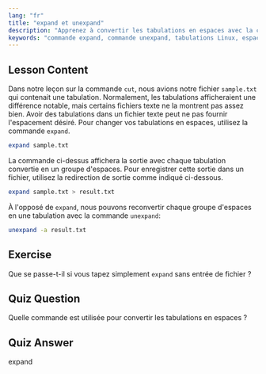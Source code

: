 ```yaml
---
lang: "fr"
title: "expand et unexpand"
description: "Apprenez à convertir les tabulations en espaces avec la commande `expand` et les espaces en tabulations avec `unexpand`. Améliorez le formatage des fichiers texte avec ce tutoriel Linux."
keywords: "commande expand, commande unexpand, tabulations Linux, espaces Linux, formatage de texte, tutoriel Linux, Linux pour débutants, guide Linux"
---
```


## Lesson Content

Dans notre leçon sur la commande `cut`, nous avions notre fichier `sample.txt` qui contenait une tabulation. Normalement, les tabulations afficheraient une différence notable, mais certains fichiers texte ne la montrent pas assez bien. Avoir des tabulations dans un fichier texte peut ne pas fournir l'espacement désiré. Pour changer vos tabulations en espaces, utilisez la commande `expand`.

```bash
expand sample.txt
```

La commande ci-dessus affichera la sortie avec chaque tabulation convertie en un groupe d'espaces. Pour enregistrer cette sortie dans un fichier, utilisez la redirection de sortie comme indiqué ci-dessous.

```bash
expand sample.txt > result.txt
```

À l'opposé de `expand`, nous pouvons reconvertir chaque groupe d'espaces en une tabulation avec la commande `unexpand`:

```bash
unexpand -a result.txt
```

## Exercise

Que se passe-t-il si vous tapez simplement `expand` sans entrée de fichier ?

## Quiz Question

Quelle commande est utilisée pour convertir les tabulations en espaces ?

## Quiz Answer

expand
